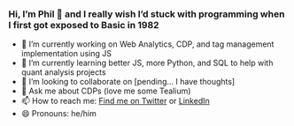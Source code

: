### Hi, I’m Phil 👋 and I really wish I’d stuck with programming when I first got exposed to Basic in 1982

- 🔭 I’m currently working on Web Analytics, CDP, and tag management implementation using JS
- 🌱 I’m currently learning better JS, more Python, and SQL to help with quant analysis projects
- 👯 I’m looking to collaborate on [pending… I have thoughts]
- 💬 Ask me about CDPs (love me some Tealium)
- 📫 How to reach me: [Find me on Twitter](https://www.twitter.com/transparenceweb) or [LinkedIn](https://www.linkedin.com/in/philipdwright/)
- 😄 Pronouns: he/him
